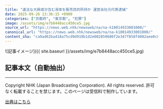```yaml
---
title: "違法な大麻成分含む液体を販売目的所持か 運営会社元代表逮捕"
date: 2025-09-26 13:36:15 +0900
categories: ["京都府", "東京都", "犯罪"]
image: /assets/img/e7b8448acc450ce5.jpg
source_url: "https://news.web.nhk/newsweb/na/na-k10014933001000/"
canonical_url: "https://news.web.nhk/newsweb/na/na-k10014933001000/"
content_sha: "ca9ad62ba418a75cd9d919b1d2e002859680f2e347f858f4082aee0c86239783"
---
```


![記事イメージ]({{ site.baseurl }}/assets/img/e7b8448acc450ce5.jpg)

## 記事本文（自動抽出）
<div><div class="_13tndsj2"><nav aria-label="フッターサイトナビゲーション" class="_13tndsj4"></nav><hr class="esl7kn2s esl7kn1l esl7kn1n _14xli2ae"><p class="esl7kn2s esl7kn1m esl7kn1o _1yvk0f68 _1lugom81">Copyright NHK (Japan Broadcasting Corporation). All rights reserved. 許可なく転載することを禁じます。このページは受信料で制作しています。</p></div></div>

[出典はこちら](https://news.web.nhk/newsweb/na/na-k10014933001000/)
